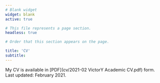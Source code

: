 ```yaml
---
# Blank widget
widget: blank
active: true

# This file represents a page section.
headless: true

# Order that this section appears on the page.

title: 'CV'
subtitle:
---
```


My CV is available in [PDF](cv/2021-02 VictorY Academic CV.pdf) form. Last updated: February 2021.